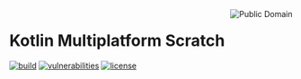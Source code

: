 <a href="LICENSE.md">
<img src="https://unlicense.org/pd-icon.png" alt="Public Domain" align="right"/>
</a>

# Kotlin Multiplatform Scratch

[![build](https://github.com/binkley/multiplatform-scratch/workflows/build/badge.svg)](https://github.com/binkley/multiplatform-scratch/actions)
[![vulnerabilities](https://snyk.io/test/github/binkley/multiplatform-scratch/badge.svg)](https://snyk.io/test/github/binkley/multiplatform-scratch)
[![license](https://img.shields.io/badge/license-Public%20Domain-blue.svg)](http://unlicense.org/)
